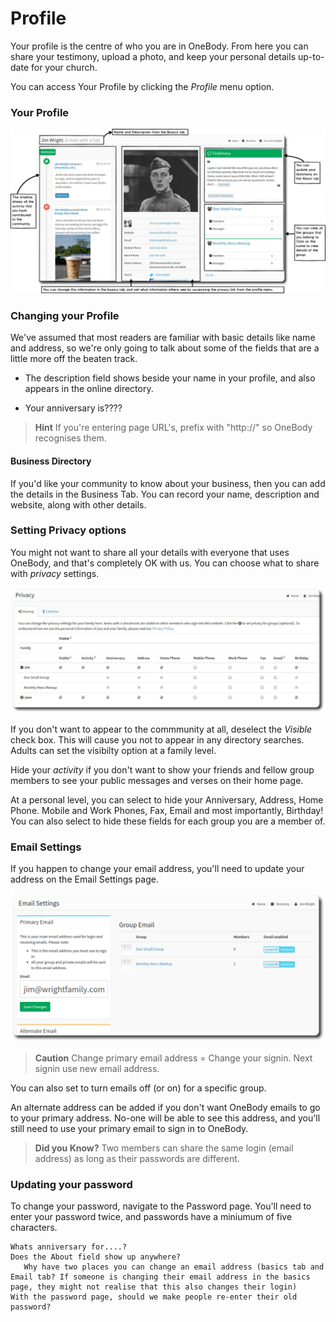 # Profile
Your profile is the centre of who you are in OneBody. From here you can share your testimony, upload a photo, and keep your personal details up-to-date for your church.

You can access Your Profile by clicking the *Profile* menu option.

### Your Profile

![Annotated Profile](../img/profile/jim-wright-annotated-profile.png)


### Changing your Profile

We've assumed that most readers are familiar with basic details like name and address, so we're only going to talk about some of the fields that are a little more off the beaten track.

* The description field shows beside your name in your profile, and also appears in the online directory.

* Your anniversary is????

> **Hint** If you're entering page URL's, prefix with "http://" so OneBody recognises them.

#### Business Directory

If you'd like your community to know about your business, then you can add the details in the Business Tab. You can record your name, description and website, along with other details.


### Setting Privacy options

You might not want to share all your details with everyone that uses OneBody, and that's completely OK with us. You can choose what to share with *privacy*
settings.

![Privacy](../img/profile/privacy.jpg)

If you don't want to appear to the commmunity at all, deselect the  *Visible* check box. This will cause you not to appear in any directory searches. Adults can set the visibilty option at a family level.

Hide your *activity* if you don't want to show your friends and fellow group members to see your public messages and verses on their home page.

At a personal level, you can select to hide your Anniversary, Address, Home Phone. Mobile and Work Phones, Fax, Email and most importantly, Birthday! You can also select to hide these fields for each group you are a member of.

### Email Settings

If you happen to change your email address, you'll need to update your address on the Email Settings page.

![Email Settings](../img/profile/email-settings.png)

> **Caution** Change primary email address = Change your signin. Next signin use new email address.

You can also set to turn emails off (or on) for a specific group.

An alternate address can be added if you don't want OneBody emails to go to your primary address. No-one will be able to see this address, and you'll still need to use your primary email to sign in to OneBody.

> **Did you Know?** Two members can share the same login (email address) as long as their passwords are different.

### Updating your password
To change your password, navigate to the Password page. You'll need to enter your password twice, and passwords have a miniumum of five characters.

    Whats anniversary for....?
    Does the About field show up anywhere?
       Why have two places you can change an email address (basics tab and Email tab? If someone is changing their email address in the basics page, they might not realise that this also changes their login)
    With the password page, should we make people re-enter their old password?
